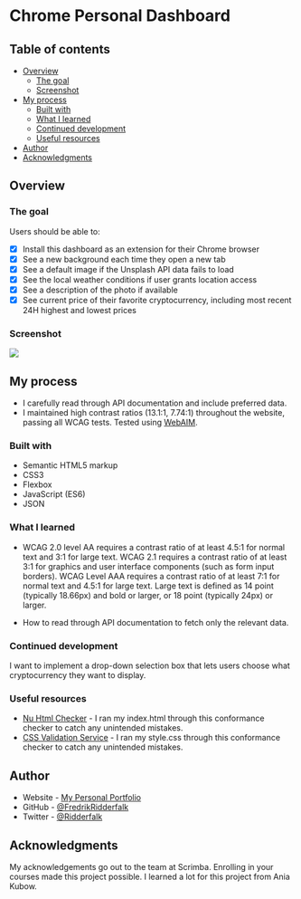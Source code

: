 # Chrome Personal Dashboard

## Table of contents

- [Overview](#overview)
  - [The goal](#the-goal)
  - [Screenshot](#screenshot)
- [My process](#my-process)
  - [Built with](#built-with)
  - [What I learned](#what-i-learned)
  - [Continued development](#continued-development)
  - [Useful resources](#useful-resources)
- [Author](#author)
- [Acknowledgments](#acknowledgments)

## Overview

### The goal

Users should be able to:

- [x] Install this dashboard as an extension for their Chrome browser
- [x] See a new background each time they open a new tab
- [x] See a default image if the Unsplash API data fails to load
- [x] See the local weather conditions if user grants location access
- [x] See a description of the photo if available
- [x] See current price of their favorite cryptocurrency, including most recent 24H highest and lowest prices

### Screenshot

![](./screenshot.png)

## My process

- I carefully read through API documentation and include preferred data.
- I maintained high contrast ratios (13.1:1, 7.74:1) throughout the website, passing all WCAG tests. Tested using [WebAIM](https://webaim.org/resources/contrastchecker/?fcolor=000000&bcolor=16DFBD).

### Built with

- Semantic HTML5 markup
- CSS3
- Flexbox
- JavaScript (ES6)
- JSON

### What I learned

- WCAG 2.0 level AA requires a contrast ratio of at least 4.5:1 for normal text and 3:1 for large text. WCAG 2.1 requires a contrast ratio of at least 3:1 for graphics and user interface components (such as form input borders). WCAG Level AAA requires a contrast ratio of at least 7:1 for normal text and 4.5:1 for large text. Large text is defined as 14 point (typically 18.66px) and bold or larger, or 18 point (typically 24px) or larger.

- How to read through API documentation to fetch only the relevant data.

### Continued development

I want to implement a drop-down selection box that lets users choose what cryptocurrency they want to display.

### Useful resources

- [Nu Html Checker](https://validator.w3.org/nu/) - I ran my index.html through this conformance checker to catch any unintended mistakes.
- [CSS Validation Service](https://jigsaw.w3.org/css-validator/) - I ran my style.css through this conformance checker to catch any unintended mistakes.

## Author

- Website - [My Personal Portfolio](https://fredrikridderfalk.github.io/)
- GitHub - [@FredrikRidderfalk](https://github.com/FredrikRidderfalk)
- Twitter - [@Ridderfalk](https://twitter.com/Ridderfalk)

## Acknowledgments

My acknowledgements go out to the team at Scrimba. Enrolling in your courses made this project possible. I learned a lot for this project from Ania Kubow.
